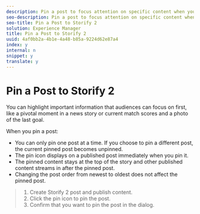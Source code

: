 ```yaml
---
description: Pin a post to focus attention on specific content when you first land on a page with Storify 2 embedded.
seo-description: Pin a post to focus attention on specific content when you first land on a page with Storify 2 embedded.
seo-title: Pin a Post to Storify 2
solution: Experience Manager
title: Pin a Post to Storify 2
uuid: 4af0bb2a-4b1e-4a48-b85a-9224d62e87a4
index: y
internal: n
snippet: y
translate: y
---
```


# Pin a Post to Storify 2

You can highlight important information that audiences can focus on first, like a pivotal moment in a news story or current match scores and a photo of the last goal.

When you pin a post:

* You can only pin one post at a time. If you choose to pin a different post, the current pinned post becomes unpinned.
* The pin icon displays on a published post immediately when you pin it.
* The pinned content stays at the top of the story and other published content streams in after the pinned post.
* Changing the post order from newest to oldest does not affect the pinned post.

>1. Create Storify 2 post and publish content.
>1. Click the pin icon to pin the post.
>1. Confirm that you want to pin the post in the dialog.
